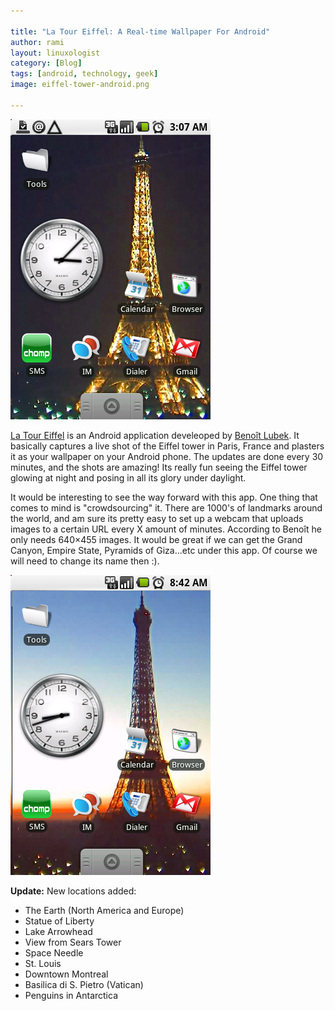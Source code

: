 ```yaml
---

title: "La Tour Eiffel: A Real-time Wallpaper For Android"
author: rami
layout: linuxologist 
category: [Blog]
tags: [android, technology, geek]
image: eiffel-tower-android.png

---
```


![eiffel-tower-android](/assets/images/content/blog/eiffel-tower-android.png)

[La Tour Eiffel](http://jraf.org/code-latoureiffel/content.xml) is an Android application develeoped by [Benoît Lubek](http://jraf.org/). It basically captures a live shot of the Eiffel tower in Paris, France and plasters it as your wallpaper on your Android phone. The updates are done every 30 minutes, and the shots are amazing! Its really fun seeing the Eiffel tower glowing at night and posing in all its glory under daylight.

It would be interesting to see the way forward with this app. One thing that comes to mind is "crowdsourcing" it. There are 1000's of landmarks around the world, and am sure its pretty easy to set up a webcam that uploads images to a certain URL every X amount of minutes. According to Benoît he only needs 640×455 images. It would be great if we can get the Grand Canyon, Empire State, Pyramids of Giza...etc under this app. Of course we will need to change its name then :).

![eiffel-tower-android](/assets/images/content/blog/eiffel-tower-android-2.png)

**Update:** New locations added:

- The Earth (North America and Europe)
- Statue of Liberty
- Lake Arrowhead
- View from Sears Tower
- Space Needle
- St. Louis
- Downtown Montreal
- Basilica di S. Pietro (Vatican)
- Penguins in Antarctica

